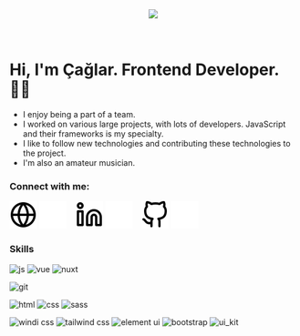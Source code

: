<br>
<br>
<p align="center">
 <img width="400" src="https://media2.giphy.com/media/3NtY188QaxDdC/giphy.gif?cid=790b7611186ce7874ed73c3587e437cbfa6eb40ee1a2e7d2&rid=giphy.gif&ct=g">  
  </p>
<br>

# Hi, I'm Çağlar. Frontend Developer. 🖖🏻

- I enjoy being a part of a team.
- I worked on various large projects, with lots of developers. JavaScript and their frameworks is my specialty.
- I like to follow new technologies and contributing these technologies to the project.
- I'm also an amateur musician.

### Connect with me:

[![website](./img/globe-light.svg)](https://www.caglarevren.com/)
[![website](./img/globe-dark.svg)](https://www.caglarevren.com/)
&nbsp;&nbsp;
[![website](./img/linkedin-light.svg)](https://www.linkedin.com/in/caglarevren/)
[![website](./img/linkedin-dark.svg)](https://www.linkedin.com/in/caglarevren/)
&nbsp;&nbsp;
[![website](./img/github-light.svg)](https://github.com/caglarevren)
[![website](./img/github-dark.svg)](https://github.com/caglarevren)

### Skills

![js](https://img.shields.io/badge/JAVASCRIPT-F7DF1E?style=for-the-badge&logo=javascript&logoColor=black)
![vue](https://img.shields.io/badge/VUE.JS-35495E?style=for-the-badge&logo=vue.js&logoColor=4FC08D)
![nuxt](https://img.shields.io/badge/NUXT.JS-35495E?style=for-the-badge&logo=nuxt.js&logoColor=4FC08D)

![git](https://img.shields.io/badge/GIT-E34F26?style=for-the-badge&logo=git&logoColor=white)

![html](https://img.shields.io/badge/HTML5-E34F26?style=for-the-badge&logo=html5&logoColor=white)
![css](https://img.shields.io/badge/CSS3-1572B6?style=for-the-badge&logo=css3&logoColor=white)
![sass](https://img.shields.io/badge/SASS-CC6699?style=for-the-badge&logo=sass&logoColor=white)

![windi css](https://img.shields.io/badge/WINDI_CSS-1F9FF6?style=flat-square&logo=windi-css&logoColor=white)
![tailwind css](https://img.shields.io/badge/TAILWIND_CSS-38B2AC?style=flat-square&logo=tailwind-css&logoColor=white)
![element ui](https://img.shields.io/badge/ELEMENT_UI-2897FF?style=flat-square&logo=element&logoColor=white)
![bootstrap](https://img.shields.io/badge/BOOTSTRAP-00CAAC?style=flat-square&logo=bootstrap&logoColor=white)
![ui_kit](https://img.shields.io/badge/UI_KIT-1D83E8?style=flat-square&logo=uikit&logoColor=white)
